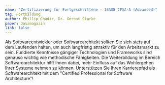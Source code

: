 ```yaml
---
name: "Zertifizierung für Fortgeschrittene - ISAQB CPSA-A (Advanced)"
tag: Fortbildung
author: Phillip Ghadir, Dr. Gernot Starke
paper: Javamagazin
link: false
---
```

Als Softwareentwickler oder Softwarearchitekt sollten Sie sich stets auf dem Laufenden halten, um auch
langfristig attraktiv für den Arbeitsmarkt zu sein. Fundierte Kenntnisse gängiger Technologien
und Frameworks sind genauso wichtig wie methodische Fähigkeiten. Die Weiterbildung im Bereich
Softwarearchitektur hilft Ihnen dabei, mehr Einfluss auf das Wohlergehen Ihrer Systeme nehmen zu können.
Unterstützen Sie Ihren Karrierepfad als Softwarearchitekt mit dem "Certified Professional for Software Architecture"!
